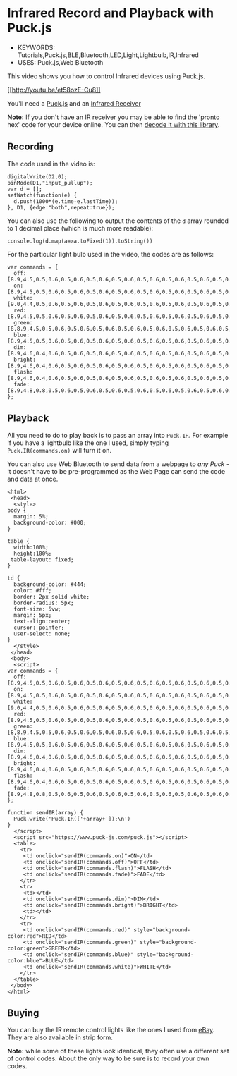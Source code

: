 <!--- Copyright (c) 2016 Gordon Williams, Pur3 Ltd. See the file LICENSE for copying permission. -->
Infrared Record and Playback with Puck.js
============================================

* KEYWORDS: Tutorials,Puck.js,BLE,Bluetooth,LED,Light,Lightbulb,IR,Infrared
* USES: Puck.js,Web Bluetooth

This video shows you how to control Infrared devices using Puck.js.

[[http://youtu.be/et58ozE-Cu8]]

You'll need a [Puck.js](/Puck.js) and an [Infrared Receiver](/IRReceiver)

**Note:** If you don't have an IR receiver you may be able to find the
'pronto hex' code for your device online. You can then [decode it with this library](/pronto).

Recording
---------

The code used in the video is:

```
digitalWrite(D2,0);
pinMode(D1,"input_pullup");
var d = [];
setWatch(function(e) {
  d.push(1000*(e.time-e.lastTime));
}, D1, {edge:"both",repeat:true});
```

You can also use the following to output the contents of the `d` array
rounded to 1 decimal place (which is much more readable):

```
console.log(d.map(a=>a.toFixed(1)).toString())
```

For the particular light bulb used in the video, the codes are as follows:

```
var commands = {
  off:[8.9,4.5,0.5,0.6,0.5,0.6,0.5,0.6,0.5,0.6,0.5,0.6,0.5,0.6,0.5,0.6,0.5,0.6,0.5,1.7,0.5,1.8,0.5,1.7,0.5,1.7,0.5,1.8,0.5,1.7,0.5,1.7,0.5,1.8,0.5,0.6,0.5,1.7,0.5,1.7,0.5,0.6,0.5,0.6,0.5,0.6,0.5,0.6,0.5,0.6,0.5,1.7,0.5,0.6,0.5,0.6,0.5,1.8,0.5,1.7,0.5,1.7,0.5,1.8,0.5,1.7,0.5,39.9,8.9,2.3,0.5,96.2,8.9,2.3,0],
  on:[8.9,4.5,0.5,0.6,0.5,0.6,0.5,0.6,0.5,0.6,0.5,0.6,0.5,0.6,0.5,0.6,0.5,0.6,0.5,1.7,0.5,1.8,0.5,1.7,0.5,1.7,0.5,1.7,0.5,1.7,0.5,1.7,0.5,1.8,0.5,1.7,0.5,1.7,0.5,1.7,0.5,0.6,0.5,0.6,0.5,0.6,0.5,0.6,0.5,0.6,0.5,0.6,0.5,0.6,0.5,0.6,0.5,1.7,0.5,1.7,0.5,1.7,0.5,1.8,0.5,1.7,0.5,39.9,8.9,2.3,0.5,96.2,8.9,2.3,0.5],
  white:[9.0,4.4,0.5,0.6,0.5,0.6,0.5,0.6,0.5,0.6,0.5,0.6,0.5,0.6,0.5,0.6,0.5,0.6,0.5,1.7,0.5,1.7,0.5,1.7,0.5,1.8,0.5,1.7,0.5,1.7,0.5,1.8,0.4,1.8,0.5,1.7,0.5,1.7,0.5,0.6,0.5,1.8,0.5,0.6,0.5,0.6,0.5,0.6,0.5,0.6,0.5,0.6,0.5,0.6,0.5,1.7,0.5,0.6,0.5,1.7,0.5,1.8,0.5,1.7,0.5,1.7,0.5,39.9,8.9,2.3,0.5,96.2,8.9,2.3,0.5],
  red:[8.9,4.5,0.5,0.6,0.5,0.6,0.5,0.6,0.5,0.6,0.5,0.6,0.5,0.6,0.5,0.6,0.5,0.6,0.5,1.7,0.5,1.7,0.5,1.8,0.5,1.8,0.5,1.7,0.5,1.8,0.5,1.8,0.5,1.7,0.5,1.7,0.5,0.6,0.5,0.6,0.5,1.8,0.5,0.6,0.5,0.6,0.5,0.6,0.5,0.6,0.5,0.6,0.5,1.8,0.5,1.7,0.5,0.6,0.5,1.7,0.5,1.8,0.6,1.7,0.5,1.7,0.5,39.9,8.9,2.3,0.5],  
  green:[8,8.9,4.5,0.5,0.6,0.5,0.6,0.5,0.6,0.5,0.6,0.5,0.6,0.5,0.6,0.5,0.6,0.5,0.6,0.5,1.7,0.5,1.7,0.5,1.7,0.5,1.8,0.4,1.8,0.5,1.7,0.5,1.7,0.5,1.8,0.5,0.6,0.5,0.6,0.5,0.6,0.5,1.7,0.5,0.6,0.5,0.6,0.5,0.6,0.5,0.6,0.5,1.7,0.5,1.8,0.5,1.7,0.5,0.6,0.5,1.7,0.5,1.8,0.5,1.8,0.5,1.7,0.5,39.9,8.9,2.3,0.5],
  blue:[8.9,4.5,0.5,0.6,0.5,0.6,0.5,0.6,0.5,0.6,0.5,0.6,0.5,0.6,0.5,0.6,0.5,0.6,0.5,1.7,0.5,1.7,0.5,1.7,0.5,1.7,0.5,1.8,0.5,1.7,0.5,1.7,0.5,1.8,0.5,0.6,0.5,1.7,0.5,0.6,0.5,1.8,0.5,0.6,0.5,0.6,0.5,0.6,0.5,0.6,0.5,1.7,0.5,0.6,0.5,1.7,0.5,0.6,0.5,1.7,0.5,1.8,0.5,1.7,0.5,1.7,0.5,39.9,8.9,2.3,0.5,96.2,8.9,2.3,0.5],
  dim:[8.9,4.6,0.4,0.6,0.5,0.6,0.5,0.6,0.5,0.6,0.5,0.6,0.5,0.6,0.5,0.6,0.5,0.6,0.5,1.7,0.5,1.7,0.5,1.7,0.5,1.8,0.4,1.8,0.5,1.7,0.5,1.7,0.5,1.8,0.5,0.6,0.5,0.6,0.5,1.7,0.5,0.6,0.5,0.6,0.5,0.6,0.5,0.6,0.5,0.6,0.5,1.8,0.5,1.7,0.5,0.6,0.5,1.8,0.5,1.7,0.5,1.7,0.5,1.8,0.4,1.8,0.5,39.9,8.9,2.3,0.4,96.2,8.9,2.3,0.5],
  bright:[8.9,4.6,0.4,0.6,0.5,0.6,0.5,0.6,0.5,0.6,0.5,0.6,0.5,0.6,0.5,0.6,0.5,0.6,0.5,1.7,0.5,1.7,0.5,1.8,0.5,1.8,0.5,1.7,0.5,1.7,0.5,1.7,0.5,1.8,0.5,1.7,0.5,0.6,0.5,1.8,0.5,0.6,0.5,0.6,0.5,0.6,0.5,0.6,0.5,0.6,0.5,0.6,0.5,1.7,0.5,0.6,0.5,1.7,0.5,1.7,0.5,1.8,0.5,1.8,0.5,1.7,0.5,39.9,8.9,2.3,0.5],
  flash:[8.9,4.6,0.4,0.6,0.5,0.6,0.5,0.6,0.5,0.6,0.5,0.6,0.5,0.6,0.5,0.6,0.5,0.6,0.5,1.7,0.5,1.7,0.5,1.7,0.5,1.8,0.4,1.8,0.5,1.7,0.5,1.7,0.5,1.8,0.5,1.7,0.5,1.7,0.5,1.8,0.5,1.7,0.5,0.6,0.5,0.6,0.5,0.6,0.5,0.6,0.5,0.6,0.5,0.6,0.5,0.6,0.5,0.6,0.5,1.7,0.5,1.8,0.5,1.8,0.5,1.7,0.5,39.9,8.9,2.3,0.4],
  fade:[8.9,4.8,0.8,0.5,0.6,0.5,0.6,0.5,0.6,0.5,0.6,0.5,0.6,0.5,0.6,0.5,0.6,0.5,1.7,0.5,1.7,0.5,1.8,0.5,1.7,0.5,1.7,0.5,1.8,0.5,1.7,0.5,1.7,0.5,1.8,0.5,1.8,0.5,0.6,0.5,0.6,0.5,1.8,0.5,0.5,0.5,0.6,0.5,0.6,0.5,0.6,0.5,0.6,0.5,1.7,0.5,1.8,0.5,0.6,0.5,1.7,0.5,1.7,0.5,1.7,0.5,39.9,8.9,2.3,0.5,106.8,0.4]
};
```

Playback
--------

All you need to do to play back is to pass an array into `Puck.IR`. For example if you have
a lightbulb like the one I used, simply typing `Puck.IR(commands.on)` will turn it on.

You can also use Web Bluetooth to send data from a webpage to *any Puck* - it doesn't have
to be pre-programmed as the Web Page can send the code and data at once.

```HTML_demo_link
<html>
 <head>
  <style>
body {
  margin: 5%;
  background-color: #000;
}

table {
  width:100%;
  height:100%;
 table-layout: fixed;
}

td {
  background-color: #444;
  color: #fff;
  border: 2px solid white;
  border-radius: 5px;  
  font-size: 5vw;
  margin: 5px;
  text-align:center;
  cursor: pointer;
  user-select: none;
}
  </style>    
 </head>
 <body>
  <script>
var commands = {
  off:[8.9,4.5,0.5,0.6,0.5,0.6,0.5,0.6,0.5,0.6,0.5,0.6,0.5,0.6,0.5,0.6,0.5,0.6,0.5,1.7,0.5,1.8,0.5,1.7,0.5,1.7,0.5,1.8,0.5,1.7,0.5,1.7,0.5,1.8,0.5,0.6,0.5,1.7,0.5,1.7,0.5,0.6,0.5,0.6,0.5,0.6,0.5,0.6,0.5,0.6,0.5,1.7,0.5,0.6,0.5,0.6,0.5,1.8,0.5,1.7,0.5,1.7,0.5,1.8,0.5,1.7,0.5,39.9,8.9,2.3,0.5,96.2,8.9,2.3,0],
  on:[8.9,4.5,0.5,0.6,0.5,0.6,0.5,0.6,0.5,0.6,0.5,0.6,0.5,0.6,0.5,0.6,0.5,0.6,0.5,1.7,0.5,1.8,0.5,1.7,0.5,1.7,0.5,1.7,0.5,1.7,0.5,1.7,0.5,1.8,0.5,1.7,0.5,1.7,0.5,1.7,0.5,0.6,0.5,0.6,0.5,0.6,0.5,0.6,0.5,0.6,0.5,0.6,0.5,0.6,0.5,0.6,0.5,1.7,0.5,1.7,0.5,1.7,0.5,1.8,0.5,1.7,0.5,39.9,8.9,2.3,0.5,96.2,8.9,2.3,0.5],
  white:[9.0,4.4,0.5,0.6,0.5,0.6,0.5,0.6,0.5,0.6,0.5,0.6,0.5,0.6,0.5,0.6,0.5,0.6,0.5,1.7,0.5,1.7,0.5,1.7,0.5,1.8,0.5,1.7,0.5,1.7,0.5,1.8,0.4,1.8,0.5,1.7,0.5,1.7,0.5,0.6,0.5,1.8,0.5,0.6,0.5,0.6,0.5,0.6,0.5,0.6,0.5,0.6,0.5,0.6,0.5,1.7,0.5,0.6,0.5,1.7,0.5,1.8,0.5,1.7,0.5,1.7,0.5,39.9,8.9,2.3,0.5,96.2,8.9,2.3,0.5],
  red:[8.9,4.5,0.5,0.6,0.5,0.6,0.5,0.6,0.5,0.6,0.5,0.6,0.5,0.6,0.5,0.6,0.5,0.6,0.5,1.7,0.5,1.7,0.5,1.8,0.5,1.8,0.5,1.7,0.5,1.8,0.5,1.8,0.5,1.7,0.5,1.7,0.5,0.6,0.5,0.6,0.5,1.8,0.5,0.6,0.5,0.6,0.5,0.6,0.5,0.6,0.5,0.6,0.5,1.8,0.5,1.7,0.5,0.6,0.5,1.7,0.5,1.8,0.6,1.7,0.5,1.7,0.5,39.9,8.9,2.3,0.5],  
  green:[8,8.9,4.5,0.5,0.6,0.5,0.6,0.5,0.6,0.5,0.6,0.5,0.6,0.5,0.6,0.5,0.6,0.5,0.6,0.5,1.7,0.5,1.7,0.5,1.7,0.5,1.8,0.4,1.8,0.5,1.7,0.5,1.7,0.5,1.8,0.5,0.6,0.5,0.6,0.5,0.6,0.5,1.7,0.5,0.6,0.5,0.6,0.5,0.6,0.5,0.6,0.5,1.7,0.5,1.8,0.5,1.7,0.5,0.6,0.5,1.7,0.5,1.8,0.5,1.8,0.5,1.7,0.5,39.9,8.9,2.3,0.5],
  blue:[8.9,4.5,0.5,0.6,0.5,0.6,0.5,0.6,0.5,0.6,0.5,0.6,0.5,0.6,0.5,0.6,0.5,0.6,0.5,1.7,0.5,1.7,0.5,1.7,0.5,1.7,0.5,1.8,0.5,1.7,0.5,1.7,0.5,1.8,0.5,0.6,0.5,1.7,0.5,0.6,0.5,1.8,0.5,0.6,0.5,0.6,0.5,0.6,0.5,0.6,0.5,1.7,0.5,0.6,0.5,1.7,0.5,0.6,0.5,1.7,0.5,1.8,0.5,1.7,0.5,1.7,0.5,39.9,8.9,2.3,0.5,96.2,8.9,2.3,0.5],
  dim:[8.9,4.6,0.4,0.6,0.5,0.6,0.5,0.6,0.5,0.6,0.5,0.6,0.5,0.6,0.5,0.6,0.5,0.6,0.5,1.7,0.5,1.7,0.5,1.7,0.5,1.8,0.4,1.8,0.5,1.7,0.5,1.7,0.5,1.8,0.5,0.6,0.5,0.6,0.5,1.7,0.5,0.6,0.5,0.6,0.5,0.6,0.5,0.6,0.5,0.6,0.5,1.8,0.5,1.7,0.5,0.6,0.5,1.8,0.5,1.7,0.5,1.7,0.5,1.8,0.4,1.8,0.5,39.9,8.9,2.3,0.4,96.2,8.9,2.3,0.5],
  bright:[8.9,4.6,0.4,0.6,0.5,0.6,0.5,0.6,0.5,0.6,0.5,0.6,0.5,0.6,0.5,0.6,0.5,0.6,0.5,1.7,0.5,1.7,0.5,1.8,0.5,1.8,0.5,1.7,0.5,1.7,0.5,1.7,0.5,1.8,0.5,1.7,0.5,0.6,0.5,1.8,0.5,0.6,0.5,0.6,0.5,0.6,0.5,0.6,0.5,0.6,0.5,0.6,0.5,1.7,0.5,0.6,0.5,1.7,0.5,1.7,0.5,1.8,0.5,1.8,0.5,1.7,0.5,39.9,8.9,2.3,0.5],
  flash:[8.9,4.6,0.4,0.6,0.5,0.6,0.5,0.6,0.5,0.6,0.5,0.6,0.5,0.6,0.5,0.6,0.5,0.6,0.5,1.7,0.5,1.7,0.5,1.7,0.5,1.8,0.4,1.8,0.5,1.7,0.5,1.7,0.5,1.8,0.5,1.7,0.5,1.7,0.5,1.8,0.5,1.7,0.5,0.6,0.5,0.6,0.5,0.6,0.5,0.6,0.5,0.6,0.5,0.6,0.5,0.6,0.5,0.6,0.5,1.7,0.5,1.8,0.5,1.8,0.5,1.7,0.5,39.9,8.9,2.3,0.4],
  fade:[8.9,4.8,0.8,0.5,0.6,0.5,0.6,0.5,0.6,0.5,0.6,0.5,0.6,0.5,0.6,0.5,0.6,0.5,1.7,0.5,1.7,0.5,1.8,0.5,1.7,0.5,1.7,0.5,1.8,0.5,1.7,0.5,1.7,0.5,1.8,0.5,1.8,0.5,0.6,0.5,0.6,0.5,1.8,0.5,0.5,0.5,0.6,0.5,0.6,0.5,0.6,0.5,0.6,0.5,1.7,0.5,1.8,0.5,0.6,0.5,1.7,0.5,1.7,0.5,1.7,0.5,39.9,8.9,2.3,0.5,106.8,0.4]
};

function sendIR(array) {
  Puck.write('Puck.IR(['+array+']);\n')
}
  </script>
  <script src="https://www.puck-js.com/puck.js"></script>
  <table>
    <tr>
     <td onclick="sendIR(commands.on)">ON</td>
     <td onclick="sendIR(commands.off)">OFF</td>
     <td onclick="sendIR(commands.flash)">FLASH</td>
     <td onclick="sendIR(commands.fade)">FADE</td>
    </tr>
    <tr>
     <td></td>
     <td onclick="sendIR(commands.dim)">DIM</td>
     <td onclick="sendIR(commands.bright)">BRIGHT</td>
     <td></td>
    </tr>
    <tr>
     <td onclick="sendIR(commands.red)" style="background-color:red">RED</td>
     <td onclick="sendIR(commands.green)" style="background-color:green">GREEN</td>
     <td onclick="sendIR(commands.blue)" style="background-color:blue">BLUE</td>
     <td onclick="sendIR(commands.white)">WHITE</td>
    </tr>
  </table>
 </body>
</html>
```

Buying
------

You can buy the IR remote control lights like the ones I used from
[eBay](http://www.ebay.com/sch/i.html?_nkw=rgb+led+light+ir+remote+control&_sacat=0).
They are also available in strip form.

**Note:** while some of these lights look identical, they often use a different
set of control codes. About the only way to be sure is to record your own codes.
